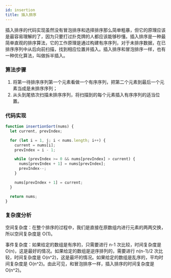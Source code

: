 ```yaml
---
id: insertion
title: 插入排序
---
```


插入排序的代码实现虽然没有冒泡排序和选择排序那么简单粗暴，但它的原理应该是最容易理解的了，因为只要打过扑克牌的人都应该能够秒懂。插入排序是一种最简单直观的排序算法，它的工作原理是通过构建有序序列，对于未排序数据，在已排序序列中从后向前扫描，找到相应位置并插入。插入排序和冒泡排序一样，也有一种优化算法，叫做拆半插入。

### 算法步骤

1. 将第一待排序序列第一个元素看做一个有序序列，把第二个元素到最后一个元素当成是未排序序列；
2. 从头到尾依次扫描未排序序列，将扫描到的每个元素插入有序序列的适当位置。

### 代码实现

```js
function insertionSort(nums) {
  let current, prevIndex;

  for (let i = 1, j; i < nums.length; i++) {
    current = nums[i];
    prevIndex = i - 1;

    while (prevIndex >= 0 && nums[prevIndex] > current) {
      nums[prevIndex + 1] = nums[prevIndex];
      prevIndex--;
    }

    nums[prevIndex + 1] = current;
  }

  return nums;
}
```

### 复杂度分析

空间复杂度：在整个排序的过程中，我们是直接在原数组内进行元素的两两交换，所以空间复杂度是 O(1)。

事件复杂度：如果给定的数组是有序的，只需要进行 n-1 次比较，时间复杂度是 O(n)，这是最好的情况。如果给定的数组是逆序排列的，需要进行 n(n-1)/2 次比较，时间复杂度是 O(n^2)，这是最坏的情况。如果给定的数组是乱序的，平均时间复杂度是 O(n^2)。由此可见，和冒泡排序一样，插入排序的时间复杂度是 O(n^2)。